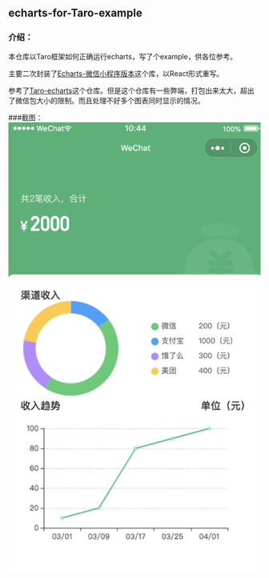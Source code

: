 ## echarts-for-Taro-example

### 介绍：
本仓库以Taro框架如何正确运行echarts，写了个example，供各位参考。

主要二次封装了[Echarts-微信小程序版本](https://github.com/ecomfe/echarts-for-weixin "Echarts-微信小程序版本")这个库，以React形式重写。

参考了[Taro-echarts](https://github.com/eyelly-wu/taro-echarts "Taro-echarts")这个仓库。但是这个仓库有一些弊端，打包出来太大，超出了微信包大小的限制。而且处理不好多个图表同时显示的情况。

###截图：
![截图](https://github.com/wurenjie1125/echarts-for-Taro-example/blob/master/echarts.png "截图")